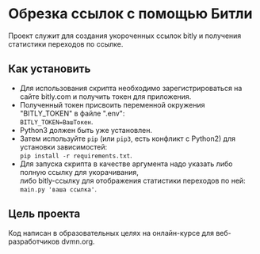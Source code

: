 # Обрезка ссылок с помощью Битли

Проект служит для создания укороченных ссылок bitly и получения статистики переходов по ссылке.

## Как установить
 - Для использования скрипта необходимо зарегистрироваться на сайте bitly.com и получить токен для приложения.  
 - Полученный токен присвоить переменной окружения "BITLY_TOKEN" в файле ".env":  
```BITLY_TOKEN=ВашТокен```.   
 - Python3 должен быть уже установлен.   
 - Затем используйте `pip` (или `pip3`, есть конфликт с Python2) для установки зависимостей:  
```pip install -r requirements.txt```.   
 - Для запуска скрипта в качестве аргумента надо указать либо полную ссылку для укорачивания,  
либо bitly-ссылку для отображения статистики переходов по ней:  
```main.py 'ваша ссылка'```.

## Цель проекта
Код написан в образовательных целях на онлайн-курсе для веб-разработчиков dvmn.org.
 
